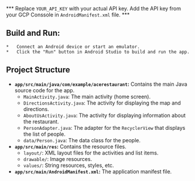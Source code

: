 *** Replace `YOUR_API_KEY` with your actual API key. Add the API key from your GCP Conssole in `AndroidManifest.xml` file. ***

## Build and Run:
    *   Connect an Android device or start an emulator.
    *   Click the "Run" button in Android Studio to build and run the app.

## Project Structure

*   **`app/src/main/java/com/example/acerestaurant`:** Contains the main Java source code for the app.
    *   `MainActivity.java`: The main activity (home screen).
    *   `DirectionsActivity.java`: The activity for displaying the map and directions.
    *   `AboutUsActivity.java`: The activity for displaying information about the restaurant.
    *   `PersonAdapter.java`: The adapter for the `RecyclerView` that displays the list of people.
    * `data/Person.java`: The data class for the people.
*   **`app/src/main/res`:** Contains the resource files.
    *   `layout/`: XML layout files for the activities and list items.
    *   `drawable/`: Image resources.
    *   `values/`: String resources, styles, etc.
*   **`app/src/main/AndroidManifest.xml`:** The application manifest file.
